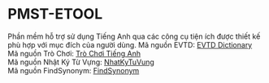 # PMST-ETOOL
Phần mềm hỗ trợ sử dụng Tiếng Anh qua các công cụ tiện ích được thiết kế phù hợp với mục đích của người dùng. 
Mã nguồn EVTD: <a href="https://github.com/ghelix2004/EVTD-Page" target="_blank">EVTD Dictionary</a> <br>
Mã nguồn Trò Chơi: <a href="https://github.com/ghelix2004/Game-With-English" target="_blank">Trò Chơi Tiếng Anh</a> <br> 
Mã nguồn Nhật Ký Từ Vựng: <a href="https://github.com/ghelix2004/nhatkytuvung" target="_blank">NhatKyTuVung</a> <br>
Mã nguồn FindSynonym: <a href="https://github.com/ghelix2004/findsynonym" target="_blank">FindSynonym</a>
